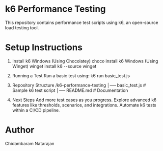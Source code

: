 # k6 Performance Testing
This repository contains performance test scripts using k6, an open-source load testing tool.

# Setup Instructions
1. Install k6
Windows (Using Chocolatey)
choco install k6
Windows (Using Winget)
winget install k6 --source winget

3. Running a Test
Run a basic test using:
k6 run basic_test.js

4. Repository Structure
/k6-performance-testing
│── basic_test.js  # Sample k6 test script
│── README.md       # Documentation

5. Next Steps
Add more test cases as you progress.
Explore advanced k6 features like thresholds, scenarios, and integrations.
Automate k6 tests within a CI/CD pipeline.

# Author
Chidambaram Natarajan
